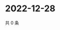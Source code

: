 # 2022-12-28

共 0 条

<!-- BEGIN WEIBO -->
<!-- 最后更新时间 Wed Dec 28 2022 03:10:45 GMT+0800 (China Standard Time) -->

<!-- END WEIBO -->
